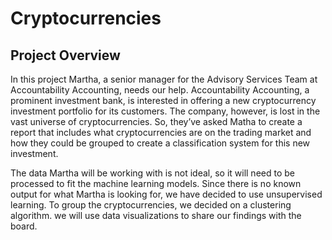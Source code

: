 # Cryptocurrencies
## Project Overview

In this project Martha, a senior manager for the Advisory Services Team at Accountability Accounting, needs our help.
Accountability Accounting, a prominent investment bank, is interested in offering a new cryptocurrency investment portfolio for its customers. 
The company, however, is lost in the vast universe of cryptocurrencies. So, they’ve asked Matha to create a report that includes what 
cryptocurrencies are on the trading market and how they could be grouped to create a classification system for this new investment.

The data Martha will be working with is not ideal, so it will need to be processed to fit the machine learning models. 
Since there is no known output for what Martha is looking for, we have decided to use unsupervised learning.
To group the cryptocurrencies, we decided on a clustering algorithm. we will use data visualizations to share our findings with the board.

